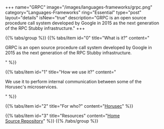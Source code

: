 +++
name="GRPC"
image="/images/languages-frameworks/grpc.png"
category="Languages-Frameworks"
ring="Essential"
type="post"
layout="details"
isNew="true"
description="GRPC is an open source procedure call system developed by Google in 2015 as the next generation of the RPC Stubby infrastructure."
+++

{{% tabs/group %}}
  {{% tabs/item id="0" title="What is it?" content="<p>GRPC is an open source procedure call system developed by Google in 2015 as the next generation of the RPC Stubby infrastructure.</p>" %}}
  
  {{% tabs/item id="1" title="How we use it?" content="<p>We use it to perform internal communication between some of the Horusec's microservices.</p>" %}}
  
  {{% tabs/item id="2" title="For who?" content="<a href='https://horusec.io/site/'>Horusec</a>" %}}

  {{% tabs/item id="3" title="Resources" content="<a href='https://go.dev/blog/wire'>Home</a></br><a href='https://github.com/google/wire'>Source Repository</a>" %}}
{{% /tabs/group %}}
